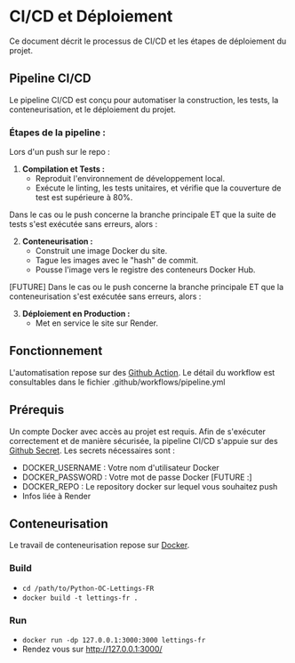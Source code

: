 # CI/CD et Déploiement

Ce document décrit le processus de CI/CD et les étapes de déploiement du projet.

## Pipeline CI/CD

Le pipeline CI/CD est conçu pour automatiser la construction, les tests, la conteneurisation, et le déploiement du
projet.

### Étapes de la pipeline :

Lors d'un push sur le repo :

1. **Compilation et Tests :**
    - Reproduit l'environnement de développement local.
    - Exécute le linting, les tests unitaires, et vérifie que la couverture de test est supérieure à 80%.

Dans le cas ou le push concerne la branche principale ET que la suite de tests s'est exécutée sans erreurs, alors :

2. **Conteneurisation :**
    - Construit une image Docker du site.
    - Tague les images avec le "hash" de commit.
    - Pousse l'image vers le registre des conteneurs Docker Hub.

[FUTURE]
Dans le cas ou le push concerne la branche principale ET que la conteneurisation s'est exécutée sans erreurs, alors :

3. **Déploiement en Production :**
    - Met en service le site sur Render.

## Fonctionnement

L'automatisation repose sur des [Github Action](https://github.com/features/actions). Le détail du workflow est
consultables dans le fichier .github/workflows/pipeline.yml

## Prérequis

Un compte Docker avec accès au projet est requis.
Afin de s'exécuter correctement et de manière sécurisée, la pipeline CI/CD s'appuie sur
des [Github Secret](https://github.com/features/actions).
Les secrets nécessaires sont :

- DOCKER_USERNAME : Votre nom d'utilisateur Docker
- DOCKER_PASSWORD : Votre mot de passe Docker
  [FUTURE :]
- DOCKER_REPO : Le repository docker sur lequel vous souhaitez push
- Infos liée à Render

## Conteneurisation

Le travail de conteneurisation repose sur [Docker](https://docs.docker.com/).

### Build

- `cd /path/to/Python-OC-Lettings-FR`
- `docker build -t lettings-fr .`

### Run

- `docker run -dp 127.0.0.1:3000:3000 lettings-fr`
- Rendez vous sur http://127.0.0.1:3000/